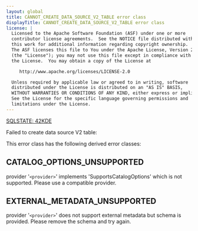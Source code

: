 ```yaml
---
layout: global
title: CANNOT_CREATE_DATA_SOURCE_V2_TABLE error class
displayTitle: CANNOT_CREATE_DATA_SOURCE_V2_TABLE error class
license: |
  Licensed to the Apache Software Foundation (ASF) under one or more
  contributor license agreements.  See the NOTICE file distributed with
  this work for additional information regarding copyright ownership.
  The ASF licenses this file to You under the Apache License, Version 2.0
  (the "License"); you may not use this file except in compliance with
  the License.  You may obtain a copy of the License at

     http://www.apache.org/licenses/LICENSE-2.0

  Unless required by applicable law or agreed to in writing, software
  distributed under the License is distributed on an "AS IS" BASIS,
  WITHOUT WARRANTIES OR CONDITIONS OF ANY KIND, either express or implied.
  See the License for the specific language governing permissions and
  limitations under the License.
---
```


[SQLSTATE: 42KDE](sql-error-conditions-sqlstates.html#class-42-syntax-error-or-access-rule-violation)

Failed to create data source V2 table:

This error class has the following derived error classes:

## CATALOG_OPTIONS_UNSUPPORTED

provider '`<provider>`' implements 'SupportsCatalogOptions' which is not supported. Please use a compatible provider.

## EXTERNAL_METADATA_UNSUPPORTED

provider '`<provider>`' does not support external metadata but schema is provided. Please remove the schema and try again.


